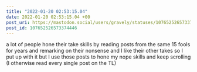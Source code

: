 ```yaml
---
title: "2022-01-20 02:53:15.04"
date: 2022-01-20 02:53:15.04 +00
post_uri: https://mastodon.social/users/gravely/statuses/107652526573374446
post_id: 107652526573374446
---
```

a lot of people hone their take skills by reading posts from the same 15 fools for years and remarking on their nonsense and I like their other takes so I put up with it but I use those posts to hone my nope skills and keep scrolling (I otherwise read every single post on the TL)


